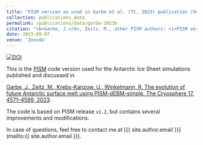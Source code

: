 ```yaml
---
title: "PISM version as used in Garbe et al. (TC, 2023) publication (Version v1.2-debm-simple-antarctica)"
collection: publications_data
permalink: /publications/data/garbe-2023b
citation: "<b>Garbe, J.</b>, Zeitz, M., other PISM authors: <i>PISM version as used in Garbe et al. (TC, 2023) publication (Version v1.2-debm-simple-antarctica)</i> [code], Zenodo, DOI: <a href='https://doi.org/10.5281/zenodo.8325074'>10.5281/zenodo.8325074</a>, 2023. <span style='color: LimeGreen;' title='Open Access'><i class='ai ai-open-access' aria-hidden='true'></i></span>"
date: 2023-09-07
venue: 'Zenodo'
---
```


[![DOI](https://zenodo.org/badge/DOI/10.5281/zenodo.8325074.svg)](https://doi.org/10.5281/zenodo.8325074)

This is the [PISM](https://www.pism.io/ "https://www.pism.io/") code version used for the Antarctic Ice Sheet simulations published and discussed in 

[Garbe, J., Zeitz, M., Krebs-Kanzow, U., Winkelmann, R. The evolution of future Antarctic surface melt using PISM-dEBM-simple. The Cryosphere 17, 4571–4599, 2023](https://doi.org/10.5194/tc-17-4571-2023 "https://doi.org/10.5194/tc-17-4571-2023").

The code is based on PISM release `v1.2`, but contains several improvements and modifications.

In case of questions, feel free to contact me at [{{ site.author.email }}](mailto:{{ site.author.email }}).
